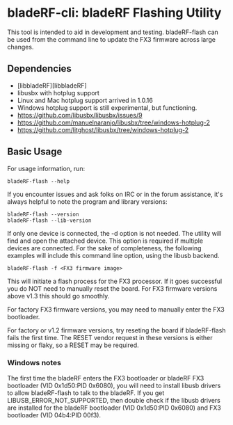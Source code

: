 # bladeRF-cli: bladeRF Flashing Utility #
This tool is intended to aid in development and testing.  bladeRF-flash can be used from the command line to update the FX3 firmware across large changes.

## Dependencies ##
- [libbladeRF][libbladeRF]
- libusbx with hotplug support
 - Linux and Mac hotplug support arrived in 1.0.16
 - Windows hotplug support is still experimental, but functioning.  
  - https://github.com/libusbx/libusbx/issues/9
  - https://github.com/manuelnaranjo/libusbx/tree/windows-hotplug-2
  - https://github.com/litghost/libusbx/tree/windows-hotplug-2
  
## Basic Usage ##
For usage information, run:

```
bladeRF-flash --help
```

If you encounter issues and ask folks on IRC or in the forum assistance, it's always helpful to note the program and library versions:

```
bladeRF-flash --version
bladeRF-flash --lib-version
```

If only one device is connected, the -d option is not needed. The utility will find and open the attached device. This option is required if multiple devices are connected. For the sake of completeness, the following examples will include this command line option, using the libusb backend.

```
bladeRF-flash -f <FX3 firmware image>
```

This will initiate a flash process for the FX3 processor.  If it goes successful you do NOT need to manually reset the board.  For FX3 firmware versions above v1.3 this should go smoothly.

For factory FX3 firmware versions, you may need to manually enter the FX3 bootloader.

For factory or v1.2 firmware versions, try reseting the board if bladeRF-flash fails the first time.  The RESET vendor request in these versions is either missing or flaky, so a RESET may be required.

### Windows notes ###

The first time the bladeRF enters the FX3 bootloader or bladeRF FX3 bootloader (VID 0x1d50:PID 0x6080), you will need to install libusb drivers to allow bladeRF-flash to talk to the bladeRF.  If you get LIBUSB_ERROR_NOT_SUPPORTED, then double check if the libusb drivers are installed for the bladeRF bootloader (VID 0x1d50:PID 0x6080) and FX3 bootloader (VID 04b4:PID 00f3).
